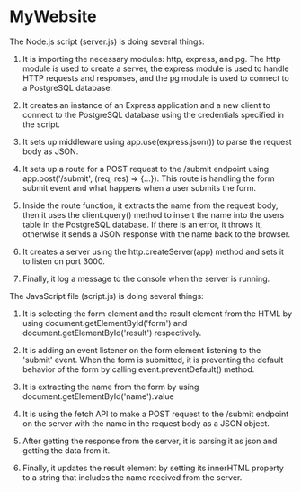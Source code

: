 # MyWebsite

The Node.js script (server.js) is doing several things:

1. It is importing the necessary modules: http, express, and pg. The http module is used to create a server, the express module is used to handle HTTP requests and responses, and the pg module is used to connect to a PostgreSQL database.

2. It creates an instance of an Express application and a new client to connect to the PostgreSQL database using the credentials specified in the script.

3. It sets up middleware using app.use(express.json()) to parse the request body as JSON.

4. It sets up a route for a POST request to the /submit endpoint using app.post('/submit', (req, res) => {...}).
This route is handling the form submit event and what happens when a user submits the form.

5. Inside the route function, it extracts the name from the request body, then it uses the client.query() method to insert the name into the users table in the PostgreSQL database. If there is an error, it throws it, otherwise it sends a JSON response with the name back to the browser.

6. It creates a server using the http.createServer(app) method and sets it to listen on port 3000.

7. Finally, it log a message to the console when the server is running.


The JavaScript file (script.js) is doing several things:

1. It is selecting the form element and the result element from the HTML by using document.getElementById('form') and document.getElementById('result') respectively.

2. It is adding an event listener on the form element listening to the 'submit' event. When the form is submitted, it is preventing the default behavior of the form by calling event.preventDefault() method.

3. It is extracting the name from the form by using document.getElementById('name').value

4. It is using the fetch API to make a POST request to the /submit endpoint on the server with the name in the request body as a JSON object.

5. After getting the response from the server, it is parsing it as json and getting the data from it.

6. Finally, it updates the result element by setting its innerHTML property to a string that includes the name received from the server.



